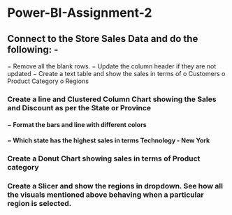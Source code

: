# Power-BI-Assignment-2
## Connect to the Store Sales Data and do the following: -
  − Remove all the blank rows.
  − Update the column header if they are not updated
  − Create a text table and show the sales in terms of
      o Customers
      o Product Category
      o Regions

### Create a line and Clustered Column Chart showing the Sales and Discount as per the State or Province
  #### − Format the bars and line with different colors
  #### − Which state has the highest sales in terms Technology - New York

### Create a Donut Chart showing sales in terms of Product category

### Create a Slicer and show the regions in dropdown. See how all the visuals mentioned above behaving when a particular region is selected.

